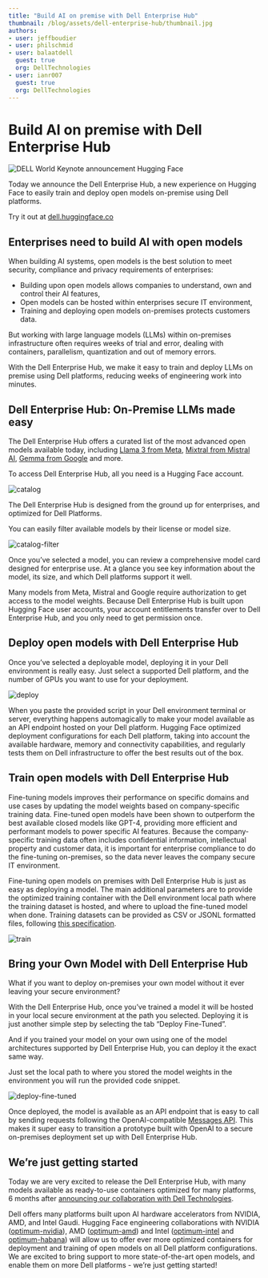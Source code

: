 ```yaml
---
title: "Build AI on premise with Dell Enterprise Hub" 
thumbnail: /blog/assets/dell-enterprise-hub/thumbnail.jpg
authors:
- user: jeffboudier
- user: philschmid
- user: balaatdell
  guest: true
  org: DellTechnologies
- user: ianr007
  guest: true
  org: DellTechnologies
---
```



# Build AI on premise with Dell Enterprise Hub

![DELL World Keynote announcement Hugging Face](/blog/assets/dell-enterprise-hub/thumbnail.jpg)


Today we announce the Dell Enterprise Hub, a new experience on Hugging Face to easily train and deploy open models on-premise using Dell platforms. 

Try it out at [dell.huggingface.co](https://dell.huggingface.co)


## Enterprises need to build AI with open models

When building AI systems, open models is the best solution to meet security, compliance and privacy requirements of enterprises:
* Building upon open models allows companies to understand, own and control their AI features,
* Open models can be hosted within enterprises secure IT environment,
* Training and deploying open models on-premises protects customers data.

But working with large language models (LLMs) within on-premises infrastructure often requires weeks of trial and error, dealing with containers, parallelism, quantization and out of memory errors.

With the Dell Enterprise Hub, we make it easy to train and deploy LLMs on premise using Dell platforms, reducing weeks of engineering work into minutes.


## Dell Enterprise Hub: On-Premise LLMs made easy

The Dell Enterprise Hub offers a curated list of the most advanced open models available today, including [Llama 3 from Meta](https://huggingface.co/meta-llama/Meta-Llama-3-70B-Instruct), [Mixtral from Mistral AI](https://huggingface.co/mistralai/Mixtral-8x22B-Instruct-v0.1), [Gemma from Google](https://huggingface.co/google/gemma-7b) and more.

To access Dell Enterprise Hub, all you need is a Hugging Face account.

![catalog](https://huggingface.co/datasets/huggingface/documentation-images/resolve/main/blog/dell/catalog.png)


The Dell Enterprise Hub is designed from the ground up for enterprises, and optimized for Dell Platforms.

You can easily filter available models by their license or model size.

![catalog-filter](https://huggingface.co/datasets/huggingface/documentation-images/resolve/main/blog/dell/catalog-filter.png)

Once you’ve selected a model, you can review a comprehensive model card designed for enterprise use. At a glance you see key information about the model, its size, and which Dell platforms support it well.

Many models from Meta, Mistral and Google require authorization to get access to the model weights. Because Dell Enterprise Hub is built upon Hugging Face user accounts, your account entitlements transfer over to Dell Enterprise Hub, and you only need to get permission once.


## Deploy open models with Dell Enterprise Hub

Once you’ve selected a deployable model, deploying it in your Dell environment is really easy. Just select a supported Dell platform, and the number of GPUs you want to use for your deployment.

![deploy](https://huggingface.co/datasets/huggingface/documentation-images/resolve/main/blog/dell/deploy.png)

When you paste the provided script in your Dell environment terminal or server, everything happens automagically to make your model available as an API endpoint hosted on your Dell platform. Hugging Face optimized deployment configurations for each Dell platform, taking into account the available hardware, memory and connectivity capabilities, and regularly tests them on Dell infrastructure to offer the best results out of the box. 


## Train open models with Dell Enterprise Hub

Fine-tuning models improves their performance on specific domains and use cases by updating the model weights based on company-specific training data. Fine-tuned open models have been shown to outperform the best available closed models like GPT-4, providing more efficient and performant models to power specific AI features. Because the company-specific training data often includes confidential information, intellectual property and customer data, it is important for enterprise compliance to do the fine-tuning on-premises, so the data never leaves the company secure IT environment.

Fine-tuning open models on premises with Dell Enterprise Hub is just as easy as deploying a model. The main additional parameters are to provide the optimized training container with the Dell environment local path where the training dataset is hosted, and where to upload the fine-tuned model when done. Training datasets can be provided as CSV or JSONL formatted files, following [this specification](https://dell.huggingface.co/faq#how-should-my-dataset-look).

![train](https://huggingface.co/datasets/huggingface/documentation-images/resolve/main/blog/dell/train.png)


## Bring your Own Model with Dell Enterprise Hub

What if you want to deploy on-premises your own model without it ever leaving your secure environment?

With the Dell Enterprise Hub, once you’ve trained a model it will be hosted in your local secure environment at the path you selected. Deploying it is just another simple step by selecting the tab “Deploy Fine-Tuned”.

And if you trained your model on your own using one of the model architectures supported by Dell Enterprise Hub, you can deploy it the exact same way.

Just set the local path to where you stored the model weights in the environment you will run the provided code snippet.

![deploy-fine-tuned](https://huggingface.co/datasets/huggingface/documentation-images/resolve/main/blog/dell/deploy-fine-tuned.png)

Once deployed, the model is available as an API endpoint that is easy to call by sending requests following the OpenAI-compatible [Messages  API](https://huggingface.co/docs/text-generation-inference/en/messages_api). This makes it super easy to transition a prototype built with OpenAI to a secure on-premises deployment set up with Dell Enterprise Hub.


## We’re just getting started

Today we are very excited to release the Dell Enterprise Hub, with many models available as ready-to-use containers optimized for many platforms, 6 months after [announcing our collaboration with Dell Technologies](https://www.dell.com/en-us/dt/corporate/newsroom/announcements/detailpage.press-releases~usa~2023~11~20231114-dell-technologies-and-hugging-face-to-simplify-generative-ai-with-on-premises-it.htm#/filter-on/Country:en-us).

Dell offers many platforms built upon AI hardware accelerators from NVIDIA, AMD, and Intel Gaudi. Hugging Face engineering collaborations with NVIDIA ([optimum-nvidia](https://github.com/huggingface/optimum-nvidia)), AMD ([optimum-amd](https://github.com/huggingface/optimum-amd)) and Intel ([optimum-intel](https://github.com/huggingface/optimum-intel) and [optimum-habana](https://github.com/huggingface/optimum-habana)) will allow us to offer ever more optimized containers for deployment and training of open models on all Dell platform configurations. We are excited to bring support to more state-of-the-art open models, and enable them on more Dell platforms - we’re just getting started!